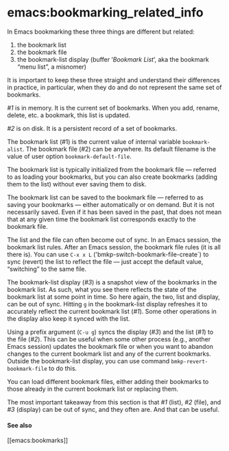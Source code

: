 

# emacs:bookmarking_related_info

In Emacs bookmarking these three things are different but related:

1. the bookmark list
2. the bookmark file
3. the bookmark-list display (buffer ‘*Bookmark List*’, aka the bookmark “menu
   list”, a misnomer)

It is important to keep these three straight and understand their differences in
practice, in particular, when they do and do not represent the same set of
bookmarks.

*#1* is in memory. It is the current set of bookmarks. When you add, rename,
delete, etc. a bookmark, this list is updated.

*#2* is on disk. It is a persistent record of a set of bookmarks.

The bookmark list (#1) is the current value of internal variable
`bookmark-alist`. The bookmark file (#2) can be anywhere. Its default filename
is the value of user option `bookmark-default-file`.

The bookmark list is typically initialized from the bookmark file — referred to
as loading your bookmarks, but you can also create bookmarks (adding them to the
list) without ever saving them to disk.

The bookmark list can be saved to the bookmark file — referred to as saving your
bookmarks — either automatically or on demand. But it is not necessarily saved.
Even if it has been saved in the past, that does not mean that at any given time
the bookmark list corresponds exactly to the bookmark file.

The list and the file can often become out of sync. In an Emacs session, the
bookmark list rules. After an Emacs session, the bookmark file rules (it is all
there is). You can use `C-x x L` ('bmkp-switch-bookmark-file-create`) to sync
(revert) the list to reflect the file — just accept the default value,
“switching” to the same file.

The bookmark-list display (*#3*) is a snapshot view of the bookmarks in the
bookmark list. As such, what you see there reflects the state of the bookmark
list at some point in time. So here again, the two, list and display, can be out
of sync. Hitting `g` in the bookmark-list display refreshes it to accurately
reflect the current bookmark list (*#1*). Some other operations in the display
also keep it synced with the list.

Using a prefix argument (`C-u g`) syncs the display (*#3*) and the list (*#1*) to
the file (*#2*). This can be useful when some other process (e.g., another Emacs
session) updates the bookmark file or when you want to abandon changes to the
current bookmark list and any of the current bookmarks. Outside the
bookmark-list display, you can use command `bmkp-revert-bookmark-file` to do
this.

You can load different bookmark files, either adding their bookmarks to those
already in the current bookmark list or replacing them.

The most important takeaway from this section is that *#1* (list), *#2* (file), and
*#3* (display) can be out of sync, and they often are. And that can be useful.

#### See also

  [[emacs:bookmarks]]
